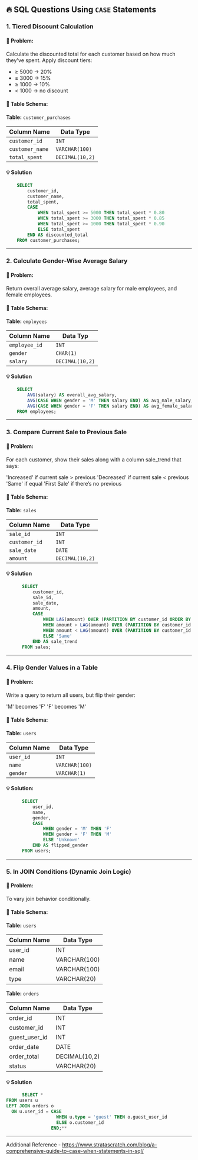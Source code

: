 
## 🔥 SQL Questions Using `CASE` Statements

### **1. Tiered Discount Calculation** 

#### 📌 Problem:
Calculate the discounted total for each customer based on how much they've spent.
Apply discount tiers:
- ≥ 5000 → 20%
- ≥ 3000 → 15%
- ≥ 1000 → 10%
- < 1000 → no discount


#### 🧱 Table Schema:
**Table:** `customer_purchases`

| Column Name     | Data Type        |
|-----------------|------------------|
| `customer_id`   | `INT`            |
| `customer_name` | `VARCHAR(100)`   |
| `total_spent`   | `DECIMAL(10,2)`  |

#### 💡 Solution


```sql
    SELECT 
        customer_id,
        customer_name,
        total_spent,
        CASE
            WHEN total_spent >= 5000 THEN total_spent * 0.80
            WHEN total_spent >= 3000 THEN total_spent * 0.85
            WHEN total_spent >= 1000 THEN total_spent * 0.90
            ELSE total_spent
        END AS discounted_total
    FROM customer_purchases;
```

---

### **2. Calculate Gender-Wise Average Salary**

#### 📌 Problem:
Return overall average salary, average salary for male employees, and female employees.

#### 🧱 Table Schema:
**Table:** `employees`

| Column Name     | Data Typ         |
|-----------------|------------------|
| `employee_id`   | `INT`            |
| `gender`        | `CHAR(1)`        |
| `salary`        | `DECIMAL(10,2)`  |

#### 💡 Solution

```sql
    SELECT 
        AVG(salary) AS overall_avg_salary,
        AVG(CASE WHEN gender = 'M' THEN salary END) AS avg_male_salary,
        AVG(CASE WHEN gender = 'F' THEN salary END) AS avg_female_salary
    FROM employees;
```
---

### **3. Compare Current Sale to Previous Sale**

#### 📌 Problem:
For each customer, show their sales along with a column sale_trend that says:

'Increased' if current sale > previous
'Decreased' if current sale < previous
'Same' if equal
'First Sale' if there’s no previous

#### 🧱 Table Schema:
**Table:** `sales`

| Column Name     | Data Type        |
|-----------------|------------------|
| `sale_id`       | `INT`            |
| `customer_id`   | `INT`            |
| `sale_date`     | `DATE`           |
| `amount`        | `DECIMAL(10,2)`  |

#### 💡 Solution

```sql
      SELECT 
          customer_id,
          sale_id,
          sale_date,
          amount,
          CASE 
              WHEN LAG(amount) OVER (PARTITION BY customer_id ORDER BY sale_date) IS NULL THEN 'First Sale'
              WHEN amount > LAG(amount) OVER (PARTITION BY customer_id ORDER BY sale_date) THEN 'Increased'
              WHEN amount < LAG(amount) OVER (PARTITION BY customer_id ORDER BY sale_date) THEN 'Decreased'
              ELSE 'Same'
          END AS sale_trend
      FROM sales;
```
---

### **4. Flip Gender Values in a Table**

#### 📌 Problem:
Write a query to return all users, but flip their gender:

'M' becomes 'F'
'F' becomes 'M'

#### 🧱 Table Schema:
**Table:** `users`

| Column Name  | Data Type      |
|--------------|----------------|
| `user_id`    | `INT`          |
| `name`       | `VARCHAR(100)` |
| `gender`     | `VARCHAR(1)`   |

#### 💡 Solution:

```sql
      SELECT 
          user_id,
          name,
          gender,
          CASE 
              WHEN gender = 'M' THEN 'F'
              WHEN gender = 'F' THEN 'M'
              ELSE 'Unknown'
          END AS flipped_gender
      FROM users;
```
---

### **5. In JOIN Conditions (Dynamic Join Logic)**


#### 📌 Problem:
To vary join behavior conditionally.

#### 🧱 Table Schema:
**Table:** `users` 

| Column Name | Data Type      |
|-------------|----------------|
| user_id     | INT            |
| name        | VARCHAR(100)   |
| email       | VARCHAR(100)   |
| type        | VARCHAR(20)    |


**Table:** `orders`

| Column Name     | Data Type       |
|------------------|------------------|
| order_id         | INT              |
| customer_id      | INT              |
| guest_user_id    | INT              |
| order_date       | DATE             |
| order_total      | DECIMAL(10,2)    |
| status           | VARCHAR(20)      |


#### 💡 Solution 

```sql
      SELECT *
FROM users u
LEFT JOIN orders o
  ON u.user_id = CASE 
                   WHEN u.type = 'guest' THEN o.guest_user_id
                   ELSE o.customer_id
                 END;**
```
---

Additional Reference - https://www.stratascratch.com/blog/a-comprehensive-guide-to-case-when-statements-in-sql/


